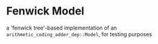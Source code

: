# Fenwick Model

a 'fenwick tree'-based implementation of an `arithmetic_coding_adder_dep::Model`, for testing purposes